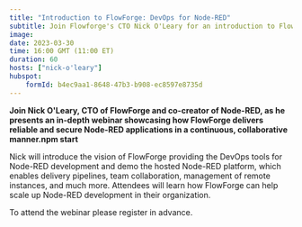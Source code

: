```yaml
---
title: "Introduction to FlowForge: DevOps for Node-RED"
subtitle: Join Flowforge's CTO Nick O'Leary for an introduction to Flowforge and how it provides DevOps for Node-RED.
image: 
date: 2023-03-30
time: 16:00 GMT (11:00 ET) 
duration: 60
hosts: ["nick-o'leary"]
hubspot:
    formId: b4ec9aa1-8648-47b3-b908-ec8597e8735d
---
```


**Join Nick O'Leary, CTO of FlowForge and co-creator of Node-RED, as he presents an in-depth webinar showcasing how FlowForge delivers reliable and secure Node-RED applications in a continuous, collaborative manner.npm start**

<!--more-->

Nick will introduce the vision of FlowForge providing the DevOps tools for Node-RED development and demo the hosted Node-RED platform, which enables delivery pipelines, team collaboration, management of remote instances, and much more. Attendees will learn how FlowForge can help scale up Node-RED development in their organization.

To attend the webinar please register in advance.
